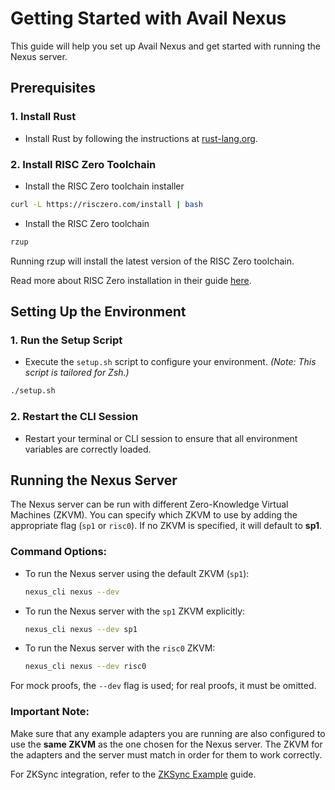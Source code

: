 # Getting Started with Avail Nexus

This guide will help you set up Avail Nexus and get started with running the Nexus server.

## Prerequisites

### 1. Install Rust

- Install Rust by following the instructions at [rust-lang.org](https://www.rust-lang.org/tools/install).

### 2. Install RISC Zero Toolchain

- Install the RISC Zero toolchain installer
```zsh
curl -L https://risczero.com/install | bash
```
- Install the RISC Zero toolchain 
```zsh 
rzup
```
Running rzup will install the latest version of the RISC Zero toolchain.

Read more about RISC Zero installation in their guide [here](https://dev.risczero.com/api/zkvm/install).

## Setting Up the Environment

### 1. Run the Setup Script

- Execute the `setup.sh` script to configure your environment. _(Note: This script is tailored for Zsh.)_

```zsh
./setup.sh
```

### 2. Restart the CLI Session

- Restart your terminal or CLI session to ensure that all environment variables are correctly loaded.

## Running the Nexus Server

The Nexus server can be run with different Zero-Knowledge Virtual Machines (ZKVM). You can specify which ZKVM to use by adding the appropriate flag (`sp1` or `risc0`). If no ZKVM is specified, it will default to **sp1**.

### Command Options:
- To run the Nexus server using the default ZKVM (`sp1`):
  ```bash
  nexus_cli nexus --dev
  ```
- To run the Nexus server with the `sp1` ZKVM explicitly:
  ```bash
  nexus_cli nexus --dev sp1
  ```
- To run the Nexus server with the `risc0` ZKVM:
  ```bash
  nexus_cli nexus --dev risc0
  ```

For mock proofs, the `--dev` flag is used; for real proofs, it must be omitted.

### Important Note:
Make sure that any example adapters you are running are also configured to use the **same ZKVM** as the one chosen for the Nexus server. The ZKVM for the adapters and the server must match in order for them to work correctly.

For ZKSync integration, refer to the [ZKSync Example](2_zksync_example.md) guide.
